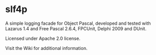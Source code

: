 # slf4p
A simple logging facade for Object Pascal, developed and tested with Lazarus 1.4 and Free Pascal 2.6.4, FPCUnit, Delphi 2009 and DUnit.

Licensed under Apache 2.0 license.

Visit the Wiki for additional information.
